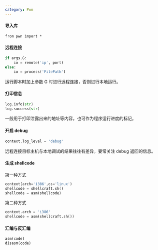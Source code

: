 ```yaml
---
category: Pwn
---
```


#### 导入库

```
from pwn import *
```
#### 远程连接
```python
if args.G:
    io = remote('ip', port)
else:
    io = process('FilePath')
```
运行脚本时加上参数 G 时进行远程连接，否则进行本地运行。
#### 打印信息
```python
log.info(str)
log.success(str)
```
一般用于打印泄露出来的地址等内容，也可作为程序运行进度的标记。
#### 开启 debug
```python
context.log_level = 'debug'
```
远程连接目标主机与本地调试的结果往往有差异，要常关注 debug 返回的信息。
#### 生成 shellcode
第一种方式
```python
context(arch='i386',os='linux')
shellcode = shellcraft.sh()
shellcode = asm(shellcode)
```
第二种方式
```python
context.arch = 'i386'
shellcode = asm(shellcraft.sh())
```
#### 汇编与反汇编
```python
asm(code)
disasm(code)
```